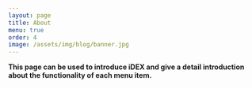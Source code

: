 ```yaml
---
layout: page
title: About
menu: true
order: 4
image: /assets/img/blog/banner.jpg
---
```


**This page can be used to introduce iDEX and give a detail introduction about the functionality of each menu item.**